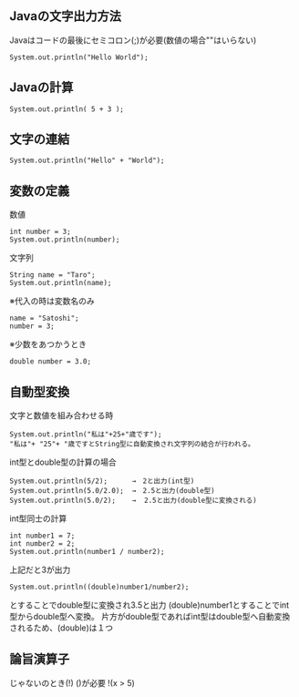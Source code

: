 ## Javaの文字出力方法
Javaはコードの最後にセミコロン(;)が必要(数値の場合""はいらない)  
```
System.out.println("Hello World"); 
```

## Javaの計算

``
System.out.println( 5 + 3 );  
``

## 文字の連結

```
System.out.println("Hello" + "World"); 
```

## 変数の定義
数値

```
int number = 3;   
System.out.println(number);
```
文字列

```
String name = "Taro";  
System.out.println(name);
```
※代入の時は変数名のみ
```
name = "Satoshi";   
number = 3;
```

※少数をあつかうとき
```
double number = 3.0;
```

## 自動型変換
文字と数値を組み合わせる時
```
System.out.println("私は"+25+"歳です");
"私は"+ "25"+ "歳ですとString型に自動変換され文字列の結合が行われる。
```

int型とdouble型の計算の場合
```
System.out.println(5/2);      →　2と出力(int型)    
System.out.println(5.0/2.0);  →　2.5と出力(double型)    
System.out.println(5.0/2);    →  2.5と出力(double型に変換される)  
```

int型同士の計算
```
int number1 = 7;
int number2 = 2;
System.out.println(number1 / number2);
```
上記だと3が出力

```
System.out.println((double)number1/number2);
```
とすることでdouble型に変換され3.5と出力
(double)number1とすることでint型からdouble型へ変換。
片方がdouble型であればint型はdouble型へ自動変換されるため、(double)は１つ


## 論旨演算子
じゃないのとき(!)
()が必要
!(x > 5)
